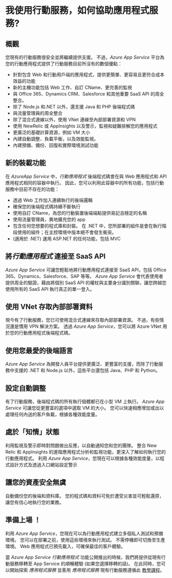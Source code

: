 <properties
    pageTitle="我使用行動服務，應用程式服務對我有何幫助？"
    description="了解 App Service 為您現有的行動服務專案帶來哪些優勢。"
    services="app-service\mobile"
    documentationCenter="ios"
    authors="kirillg"
    manager="dwrede"
    editor=""/>

<tags
    ms.service="app-service-mobile"
    ms.workload="mobile"
    ms.tgt_pltfrm="mobile-multiple"
    ms.devlang="na"
    ms.topic="article"
    ms.date="08/05/2015"
    ms.author="kirillg"/>


# <a name="getting-started"> </a>我使用行動服務，如何協助應用程式服務?

## 概觀

您現有的行動服務很安全並將繼續提供支援。 不過，*Azure App Service* 平台為您的行動應用程式提供了行動服務目前所沒有的數個優點：

- 針對包含 Web 和行動用戶端的應用程式，提供更簡單、更容易且更符合成本效益的功能
- 新的主機功能包括 Web 工作、自訂 CName、更完善的監視
- 與 Office 365、Dynamics CRM、Salesforce 和其他重要 SaaS API 的周全整合。
- 除了 Node.js 和.NET 以外，還支援 Java 和 PHP 後端程式碼
- 與流量管理員的周全整合
- 除了混合式連線以外，使用 VNet 連線至內部部署資源和 VPN
- 使用 NewRelic 或 AppInsights 以及警示，監視和疑難排解您的應用程式
- 更廣泛的基礎計算資源，例如 VM 大小
- 內建自動調整、負載平衡，以及效能監視。
- 內建預備、備份、回復和實際環境測試功能

## 新的裝載功能

在 *AzureApp Service* 中，*行動應用程式* 後端程式碼會在與 Web 應用程式和 API 應用程式相同的容器中執行。 因此，您可以利用此容器中的所有功能，包括行動服務中目前不存在的功能：

- 透過 Web 工作加入連續執行的後端邏輯
- 確保您的後端程式碼持續不斷執行
- 使用自訂 CName，為您的行動裝置後端端點提供易記且穩定的名稱
- 使用流量管理員，異地擴充您的 app
- 包含任何您想要的程式庫和封裝。 在 .NET 中，您所部署的組件是會在執行階段使用的組件；在主控環境中版本絕不會發生衝突。
- (適用於 .NET) 運用 ASP.NET 的任何功能，包括 MVC


## 將*行動應用程式* 連接至 SaaS API

*Azure App Service* 可讓您輕鬆地將行動應用程式連接至 SaaS API，包括 Office 365、Dynamics、Salesforce、SAP 等等。 *Azure App Service* 會代表使用者提供周全的驗證，藉由將個別 SaaS API 的權杖與主要身分識別關聯，讓您跨越您使用所有的 SaaS API 執行真正的單一登入。

## 使用 VNet 存取內部部署資料

現今有了行動服務，您已可使用混合式連線來存取內部部署資源。 不過，有些情況還是慣用 VPN 解決方案。 透過 *Azure App Service*，您可以將 Azure VNet 用於您的行動應用程式後端程式碼。

## 使用您最愛的後端語言

*Azure App Service* 為開發人員平台提供更廣泛、更豐富的支援，而除了行動服務中支援的 .NET 和 Node.js 以外，這些平台還包括 Java、PHP 和 Python。

## 設定自動調整

有了行動服務，後端程式碼的所有執行個體都已在小型 VM 上執行。 *Azure App Service* 可讓您從更豐富的選項中選取 VM 的大小。 您可以快速相應增加或出以處理任何內送的客戶負載，根據各種效能度量。

## 處於「知情」狀態

利用監視及警示即時對問題做出反應，以自動通知您和您的團隊。 整合 New Relic 和 AppInsights 的進階應用程式分析和監視功能，更深入了解如何執行您的行動應用程式。 利用 *Azure App Service*，您現在可以根據各種效能度量，以程式設計方式及透過入口網站設定警示

## 讓您的資產安全無虞

自動備份您的後端和資料庫。 您的程式碼和資料可免於遭受災害並可輕鬆還原，讓您有信心地執行您的業務。

## 準備上場 ！

利用 *Azure App Service*，您現在可以為行動應用程式建立多個私人測試和預備環境。 您可以在部署之前，使用這些環境來執行測試。 不需停機即可切換至生產環境。 Web 應用程式已預先載入，可確保最佳的客戶體驗。



當 *Azure App Service 行動應用程式* 功能公開推出的時候，我們將提供從現有行動服務移轉至 App Service 的順暢體驗 (如果您選擇移轉的話)。 在此同時，您可以開始探索 *應用程式服務* 並善用 *應用程式服務* 現有行動服務遵循此 [教學課程](app-service-mobile-migrating-from-mobile-services.md)。






